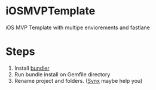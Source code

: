 # iOSMVPTemplate
iOS MVP Template with multipe enviorements and fastlane

# Steps
1. Install [bundler](http://bundler.io/)
2. Run bundle install on Gemfile directory
3. Rename project and folders. ([Synx](https://github.com/venmo/synx) maybe help you)
